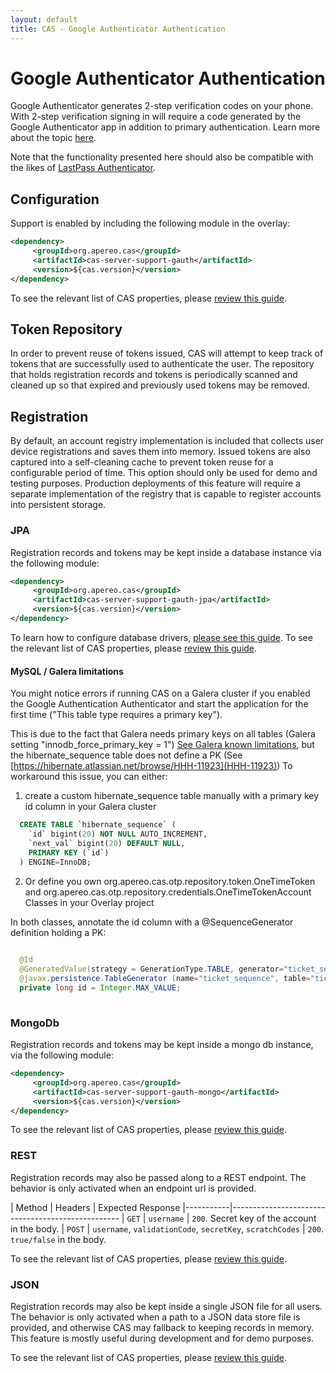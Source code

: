 ```yaml
---
layout: default
title: CAS - Google Authenticator Authentication
---
```


# Google Authenticator Authentication

Google Authenticator generates 2-step verification codes on your phone. With 2-step verification signing in will require a code generated by the Google Authenticator app in addition to primary authentication. Learn more about the topic [here](https://en.wikipedia.org/wiki/Google_Authenticator).

Note that the functionality presented here should also be compatible with the likes of [LastPass Authenticator](https://lastpass.com/auth).

## Configuration

Support is enabled by including the following module in the overlay:

```xml
<dependency>
     <groupId>org.apereo.cas</groupId>
     <artifactId>cas-server-support-gauth</artifactId>
     <version>${cas.version}</version>
</dependency>
```

To see the relevant list of CAS properties, please [review this guide](Configuration-Properties.html#google-authenticator).

## Token Repository

In order to prevent reuse of tokens issued, CAS will attempt to keep track of tokens that are successfully used to authenticate the user.
The repository that holds registration records and tokens is periodically scanned and cleaned up so that expired and previously used tokens
may be removed.

## Registration

By default, an account registry implementation is included that collects user device registrations and saves them into memory.
Issued tokens are also captured into a self-cleaning cache to prevent token reuse for a configurable period of time.
This option should only be used for demo and testing purposes. Production deployments of this feature will require a separate
implementation of the registry that is capable to register accounts into persistent storage.

### JPA

Registration records and tokens may be kept inside a database instance via the following module:

```xml
<dependency>
     <groupId>org.apereo.cas</groupId>
     <artifactId>cas-server-support-gauth-jpa</artifactId>
     <version>${cas.version}</version>
</dependency>
```

To learn how to configure database drivers, [please see this guide](JDBC-Drivers.html).
To see the relevant list of CAS properties, please [review this guide](Configuration-Properties.html#google-authenticator-jpa).

#### MySQL / Galera limitations
You might notice errors if running CAS on a Galera cluster if you enabled the Google Authentication Authenticator and start the application for the first time ("This table type requires a primary key").

This is due to the fact that Galera needs primary keys on all tables (Galera setting "innodb_force_primary_key = 1") [See Galera known limitations](https://mariadb.com/kb/en/mariadb/mariadb-galera-cluster-known-limitations/), 
but the hibernate_sequence table does not define a PK (See [https://hibernate.atlassian.net/browse/HHH-11923](HHH-11923))
To workaround this issue, you can either: 
1. create a custom hibernate_sequence table manually with a primary key id column in your Galera cluster
```sql
  CREATE TABLE `hibernate_sequence` (
    `id` bigint(20) NOT NULL AUTO_INCREMENT,
    `next_val` bigint(20) DEFAULT NULL,
    PRIMARY KEY (`id`)
  ) ENGINE=InnoDB;
```
2. Or define you own org.apereo.cas.otp.repository.token.OneTimeToken and org.apereo.cas.otp.repository.credentials.OneTimeTokenAccount Classes in your Overlay project 
   
In both classes, annotate the id column with a @SequenceGenerator definition holding a PK:
```java
    
  @Id
  @GeneratedValue(strategy = GenerationType.TABLE, generator="ticket_sequence")
  @javax.persistence.TableGenerator (name="ticket_sequence", table="ticket_sequence", pkColumnName = "gen_name", valueColumnName = "next_val", pkColumnValue="gen_name", allocationSize=100)
  private long id = Integer.MAX_VALUE;
    
```
  
### MongoDb

Registration records and tokens may be kept inside a mongo db instance, via the following module:

```xml
<dependency>
     <groupId>org.apereo.cas</groupId>
     <artifactId>cas-server-support-gauth-mongo</artifactId>
     <version>${cas.version}</version>
</dependency>
```

To see the relevant list of CAS properties, please [review this guide](Configuration-Properties.html#google-authenticator-mongodb).

### REST

Registration records may also be passed along to a REST endpoint.
The behavior is only activated when an endpoint url is provided.

| Method    | Headers             | Expected Response
|-----------|--------------------------------------------------
| `GET`     | `username`          | `200`. Secret key of the account in the body.
| `POST`    | `username`, `validationCode`, `secretKey`, `scratchCodes` | `200`. `true/false` in the body.

To see the relevant list of CAS properties, please [review this guide](Configuration-Properties.html#google-authenticator-rest).

### JSON

Registration records may also be kept inside a single JSON file for all users.
The behavior is only activated when a path to a JSON data store file is provided,
and otherwise CAS may fallback to keeping records in memory. This feature is mostly
useful during development and for demo purposes.

To see the relevant list of CAS properties, please [review this guide](Configuration-Properties.html#google-authenticator-json).
